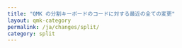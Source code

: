 ```yaml
---
title: "QMK の分割キーボードのコードに対する最近の全ての変更"
layout: qmk-category
permalink: /ja/changes/split/
category: split
---
```

